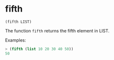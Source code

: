 # fifth

`(fifth LIST)`

The function `fifth` returns the fifth element in LIST.

Examples:

```lisp
> (fifth (list 10 20 30 40 50))
50
```
